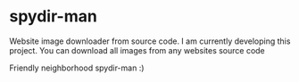 # spydir-man
Website image downloader from source code.
I am currently developing this project.
You can download all images from any websites source code

Friendly neighborhood spydir-man :)
